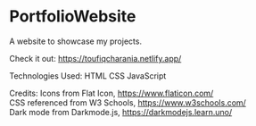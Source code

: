 # PortfolioWebsite
A website to showcase my projects.

Check it out: https://toufiqcharania.netlify.app/

Technologies Used:
HTML
CSS
JavaScript

Credits:
Icons from Flat Icon, https://www.flaticon.com/<br>
CSS referenced from W3 Schools, https://www.w3schools.com/<br>
Dark mode from Darkmode.js, https://darkmodejs.learn.uno/